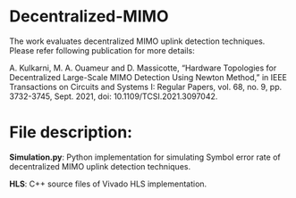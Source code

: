 # Decentralized-MIMO
The work evaluates decentralized MIMO uplink detection techniques. Please refer following publication for more details:

A. Kulkarni, M. A. Ouameur and D. Massicotte, “Hardware Topologies for Decentralized Large-Scale MIMO Detection Using Newton Method,” in IEEE Transactions on Circuits and Systems I: Regular Papers, vol. 68, no. 9, pp. 3732-3745, Sept. 2021, doi: 10.1109/TCSI.2021.3097042. 

# File description:
**Simulation.py**: Python implementation for simulating Symbol error rate of decentralized MIMO uplink detection techniques.

**HLS**: C++ source files of Vivado HLS implementation.

